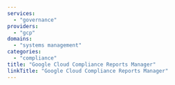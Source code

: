 ```yaml
---
services:
  - "governance"
providers:
  - "gcp"
domains:
  - "systems management"
categories:
  - "compliance"
title: "Google Cloud Compliance Reports Manager"
linkTitle: "Google Cloud Compliance Reports Manager"
---
```

